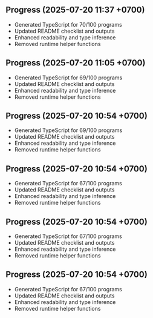 ## Progress (2025-07-20 11:37 +0700)
- Generated TypeScript for 70/100 programs
- Updated README checklist and outputs
- Enhanced readability and type inference
- Removed runtime helper functions

## Progress (2025-07-20 11:05 +0700)
- Generated TypeScript for 69/100 programs
- Updated README checklist and outputs
- Enhanced readability and type inference
- Removed runtime helper functions
## Progress (2025-07-20 10:54 +0700)
- Generated TypeScript for 69/100 programs
- Updated README checklist and outputs
- Enhanced readability and type inference
- Removed runtime helper functions
## Progress (2025-07-20 10:54 +0700)
- Generated TypeScript for 67/100 programs
- Updated README checklist and outputs
- Enhanced readability and type inference
- Removed runtime helper functions
## Progress (2025-07-20 10:54 +0700)
- Generated TypeScript for 67/100 programs
- Updated README checklist and outputs
- Enhanced readability and type inference
- Removed runtime helper functions
## Progress (2025-07-20 10:54 +0700)
- Generated TypeScript for 67/100 programs
- Updated README checklist and outputs
- Enhanced readability and type inference
- Removed runtime helper functions
